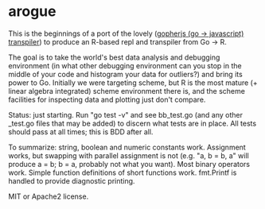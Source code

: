 arogue
=======
This is the beginnings of a port of the lovely ([gopherjs (go -> javascript) transpiler](https://github.com/neelance/gopherjs)) to produce an R-based repl and transpiler from Go -> R.

The goal is to take the world's best data analysis and debugging environment (in what other debugging environment can you stop in the middle of your code and histogram your data for outliers?) and bring its power to Go. Initially we were targeting scheme, but R is the most mature (+ linear algebra integrated) scheme environment there is, and the scheme facilities for inspecting data and plotting just don't compare.

Status: just starting. Run "go test -v" and see bb_test.go (and any other _test.go files that may be added) 
to discern what tests are in place. All tests should pass at all times; this is BDD after all. 

To summarize: string, boolean and numeric constants work. Assignment works, but swapping with parallel assignment is not (e.g. "a, b = b, a" will produce a = b; b = a, probably not what you want). Most binary operators work. Simple function definitions of short functions work. fmt.Printf is handled to provide diagnostic printing. 


MIT or Apache2 license.

